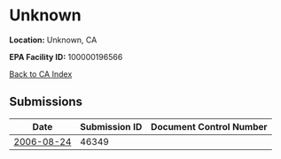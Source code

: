 # Unknown

**Location:** Unknown, CA

**EPA Facility ID:** 100000196566

[Back to CA Index](../../index.md)

## Submissions

| Date | Submission ID | Document Control Number |
|------|--------------|-------------------------|
| [2006-08-24](submissions/46349.md) | 46349 |  |
